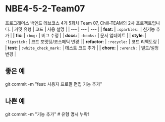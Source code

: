 # NBE4-5-2-Team07
프로그래머스 백엔드 데브코스 4기 5회차 Team 07, Chill-TEAM의 2차 프로젝트입니다.
| 커밋 유형 | 코드 | 사용 설명 |
| --- | --- | --- |
| **feat:** | `:sparkles:` | 신기능 추가 |
| **fix:** | `:bug:` | 버그 수정 |
| **docs:** | `:books:` | 문서 업데이트 |
| **style**: | `:lipstick:` | 코드 포맷팅/코스메틱 변경 |
| **refactor**: | `:recycle:` | 코드 리팩토링 |
| **test:** | `:white_check_mark:` | 테스트 코드 추가 |
| **chore:** | `:wrench:` | 빌드/설정 변경 |

## 좋은 예
git commit -m "feat: 사용자 프로필 편집 기능 추가"

## 나쁜 예
git commit -m "기능 추가"  # 유형 명시 누락!
